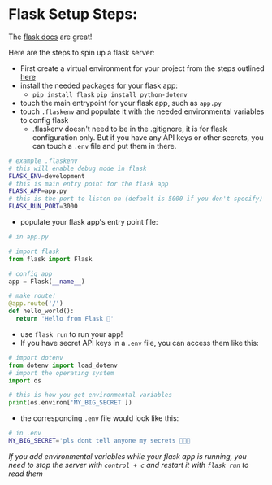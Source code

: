 # Flask Setup Steps:

The [flask docs](https://flask.palletsprojects.com/en/1.1.x/) are great!

Here are the steps to spin up a flask server:

* First create a virtual environment for your project from the steps outlined [here](15-pythonpython-virtual-enviroments/readme.md)
* install the needed packages for your flask app:
  * `pip install flask` `pip install python-dotenv`
* touch the main entrypoint for your flask app, such as `app.py`
* touch `.flaskenv` and populate it with the needed environmental variables to config flask 
  * .flaskenv doesn't need to be in the .gitignore, it is for flask configuration only. But if you have any API keys or other secrets, you can touch a `.env` file and put them in there.
```sh
# example .flaskenv
# this will enable debug mode in flask
FLASK_ENV=development
# this is main entry point for the flask app
FLASK_APP=app.py
# this is the port to listen on (default is 5000 if you don't specify)
FLASK_RUN_PORT=3000
```
* populate your flask app's entry point file:
```python
# in app.py

# import flask
from flask import Flask

# config app
app = Flask(__name__)

# make route!
@app.route('/')
def hello_world():
  return 'Hello from Flask 👋'
```
* use `flask run` to run your app!
* If you have secret API keys in a `.env` file, you can access them like this:
```python
# import dotenv
from dotenv import load_dotenv
# import the operating system
import os

# this is how you get environmental variables
print(os.environ['MY_BIG_SECRET'])
```
* the corresponding `.env` file would look like this:
```sh
# in .env
MY_BIG_SECRET='pls dont tell anyone my secrets 🙏🏻😳' 
```

*If you add environmental variables while your flask app is running, you need to stop the server with `control + c` and restart it with `flask run` to read them* 
